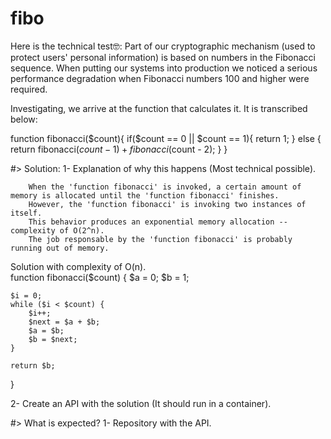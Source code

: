 # fibo

Here is the technical test🤓:
Part of our cryptographic mechanism (used to protect users' personal information)
is based on numbers in the Fibonacci sequence.
When putting our systems into production we noticed a serious
performance degradation when Fibonacci numbers 100 and higher were required.

Investigating, we arrive at the function that calculates it. It is transcribed below:

function fibonacci($count){
	if($count == 0 || $count == 1){
		return 1;
	} else {
		return fibonacci($count - 1) + fibonacci($count - 2);
	}
}

#> Solution:
	1- Explanation of why this happens (Most technical possible).
		
		When the 'function fibonacci' is invoked, a certain amount of memory is allocated until the 'function fibonacci' finishes.
		However, the 'function fibonacci' is invoking two instances of itself.
		This behavior produces an exponential memory allocation -- complexity of O(2^n).
		The job responsable by the 'function fibonacci' is probably running out of memory.  


Solution with complexity of O(n).	
function fibonacci($count) {
	$a = 0;
	$b = 1;

	$i = 0;
	while ($i < $count) {
	    $i++;
	    $next = $a + $b;
	    $a = $b;
	    $b = $next;
	}
	
	return $b;
}
		
	
2- Create an API with the solution (It should run in a container).


#> What is expected?
	1- Repository with the API.